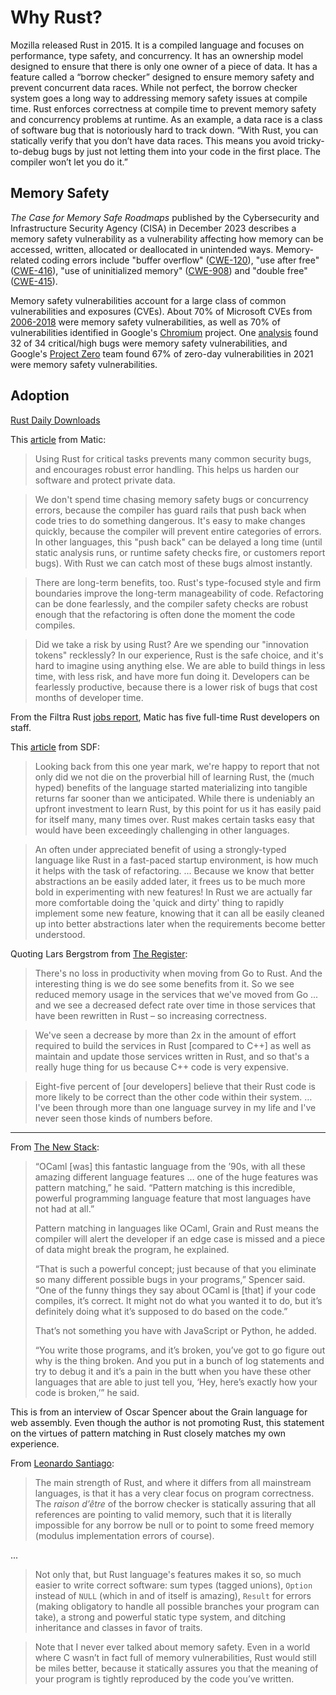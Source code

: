 # Why Rust?

Mozilla released Rust in 2015. It is a compiled language and focuses on performance, type safety, and concurrency. It has an ownership model designed to ensure that there is only one owner of a piece of data. It has a feature called a “borrow checker” designed to ensure memory safety and prevent concurrent data races. While not perfect, the borrow checker system goes a long way to addressing memory safety issues at compile time. Rust enforces correctness at compile time to prevent memory safety and concurrency problems at runtime. As an example, a data race is a class of software bug that is notoriously hard to track down. “With Rust, you can statically verify that you don’t have data races. This means you avoid tricky-to-debug bugs by just not letting them into your code in the first place. The compiler won’t let you do it.”

## Memory Safety

_The Case for Memory Safe Roadmaps_ published by the Cybersecurity and Infrastructure Security Agency (CISA) in December 2023 describes a memory safety vulnerability as a vulnerability affecting how memory can be accessed, written, allocated or deallocated in unintended ways. Memory-related coding errors include "buffer overflow" ([CWE-120](https://cwe.mitre.org/data/definitions/120.html)), "use after free" ([CWE-416](https://cwe.mitre.org/data/definitions/416.html)), "use of uninitialized memory" ([CWE-908](https://cwe.mitre.org/data/definitions/908.html)) and "double free" ([CWE-415](https://cwe.mitre.org/data/definitions/415.html)).

Memory safety vulnerabilities account for a large class of common vulnerabilities and exposures (CVEs). About 70% of Microsoft CVEs from [2006-2018](https://msrc.microsoft.com/blog/2019/07/a-proactive-approach-to-more-secure-code/) were memory safety vulnerabilities, as well as 70% of vulnerabilities identified in Google's [Chromium](https://www.chromium.org/Home/chromium-security/memory-safety/) project. One [analysis](https://hacks.mozilla.org/2019/02/rewriting-a-browser-component-in-rust/) found 32 of 34 critical/high bugs were memory safety vulnerabilities, and Google's [Project Zero](https://googleprojectzero.blogspot.com/2022/04/the-more-you-know-more-you-know-you.html) team found 67% of zero-day vulnerabilities in 2021 were memory safety vulnerabilities.

## Adoption

[Rust Daily Downloads](./images/rust_daily_downloads.png)

This [article](https://maticrobots.com/blog/why-rust-its-the-safe-choice/) from Matic:

> Using Rust for critical tasks prevents many common security bugs, and encourages robust error handling. This helps us harden our software and protect private data.

> We don't spend time chasing memory safety bugs or concurrency errors, because the compiler has guard rails that push back when code tries to do something dangerous. It's easy to make changes quickly, because the compiler will prevent entire categories of errors. In other languages, this "push back" can be delayed a long time (until static analysis runs, or runtime safety checks fire, or customers report bugs). With Rust we can catch most of these bugs almost instantly.

> There are long-term benefits, too. Rust's type-focused style and firm boundaries improve the long-term manageability of code. Refactoring can be done fearlessly, and the compiler safety checks are robust enough that the refactoring is often done the moment the code compiles.

> Did we take a risk by using Rust? Are we spending our "innovation tokens" recklessly? In our experience, Rust is the safe choice, and it's hard to imagine using anything else. We are able to build things in less time, with less risk, and have more fun doing it. Developers can be fearlessly productive, because there is a lower risk of bugs that cost months of developer time.

From the Filtra Rust [jobs report](https://filtra.io/rust-feb-24), Matic has five full-time Rust developers on staff.

This [article](https://blog.sdf.com/p/fast-development-in-rust-part-one) from SDF:

> Looking back from this one year mark, we're happy to report that not only did we not die on the proverbial hill of learning Rust, the (much hyped) benefits of the language started materializing into tangible returns far sooner than we anticipated. While there is undeniably an upfront investment to learn Rust, by this point for us it has easily paid for itself many, many times over. Rust makes certain tasks easy that would have been exceedingly challenging in other languages.

> An often under appreciated benefit of using a strongly-typed language like Rust in a fast-paced startup environment, is how much it helps with the task of refactoring. ... Because we know that better abstractions an be easily added later, it frees us to be much more bold in experimenting with new features! In Rust we are actually far more comfortable doing the 'quick and dirty' thing to rapidly implement some new feature, knowing that it can all be easily cleaned up into better abstractions later when the requirements become better understood.

Quoting Lars Bergstrom from [The Register](https://www.theregister.com/2024/03/31/rust_google_c/):

> There's no loss in productivity when moving from Go to Rust. And the interesting thing is we do see some benefits from it. So we see reduced memory usage in the services that we've moved from Go ... and we see a decreased defect rate over time in those services that have been rewritten in Rust – so increasing correctness.

> We've seen a decrease by more than 2x in the amount of effort required to build the services in Rust [compared to C++] as well as maintain and update those services written in Rust, and so that's a really huge thing for us because C++ code is very expensive.

> Eight-five percent of [our developers] believe that their Rust code is more likely to be correct than the other code within their system. … I've been through more than one language survey in my life and I've never seen those kinds of numbers before.

---

From [The New Stack](https://thenewstack.io/meet-grain-the-high-level-language-optimized-for-webassembly/):

> “OCaml [was] this fantastic language from the ’90s, with all these amazing different language features … one of the huge features was pattern matching,” he said. “Pattern matching is this incredible, powerful programming language feature that most languages have not had at all.”
>
> Pattern matching in languages like OCaml, Grain and Rust means the compiler will alert the developer if an edge case is missed and a piece of data might break the program, he explained.
>
> “That is such a powerful concept; just because of that you eliminate so many different possible bugs in your programs,” Spencer said. “One of the funny things they say about OCaml is [that] if your code compiles, it’s correct. It might not do what you wanted it to do, but it’s definitely doing what it’s supposed to do based on the code.”
>
> That’s not something you have with JavaScript or Python, he added.
>
> “You write those programs, and it’s broken, you’ve got to go figure out why is the thing broken. And you put in a bunch of log statements and try to debug it and it’s a pain in the butt when you have these other languages that are able to just tell you, ‘Hey, here’s exactly how your code is broken,’” he said.

This is from an interview of Oscar Spencer about the Grain language for web assembly. Even though the author is not promoting Rust, this statement on the virtues of pattern matching in Rust closely matches my own experience.

From [Leonardo Santiago](https://o-santi.github.io/blog/rust-is-not-about-memory-safety/):

> The main strength of Rust, and where it differs from all mainstream languages, is that it has a very clear focus on program correctness. The _raison d’être_ of the borrow checker is statically assuring that all references are pointing to valid memory, such that it is literally impossible for any borrow be null or to point to some freed memory (modulus implementation errors of course).

...

> Not only that, but Rust language's features makes it so, so much easier to write correct software: sum types (tagged unions), `Option` instead of `NULL` (which in and of itself is amazing), `Result` for errors (making obligatory to handle all possible branches your program can take), a strong and powerful static type system, and ditching inheritance and classes in favor of traits.

> Note that I never ever talked about memory safety. Even in a world where C wasn’t in fact full of memory vulnerabilities, Rust would still be miles better, because it statically assures you that the meaning of your program is tightly reproduced by the code you’ve written.
